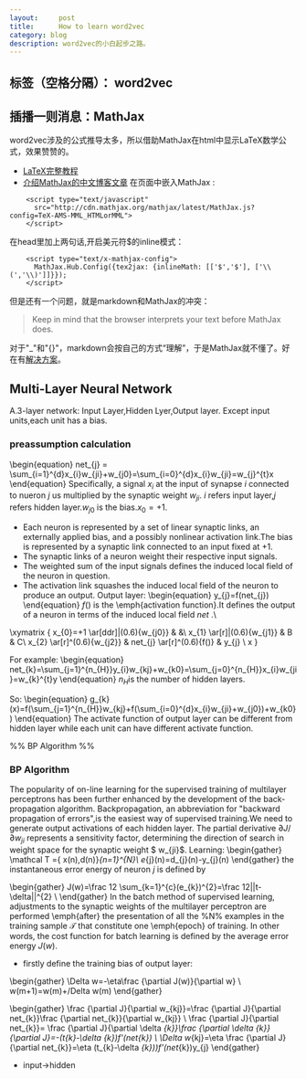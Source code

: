```yaml
---
layout:     post
title:      How to learn word2vec 
category: blog
description: word2vec的小白起步之路。
---
```


标签（空格分隔）： word2vec
---

## 插播一则消息：MathJax
word2vec涉及的公式推导太多，所以借助MathJax在html中显示LaTeX数学公式，效果赞赞的。
- [LaTeX完整教程][1]
- [介绍MathJax的中文博客文章][2]
在页面中嵌入MathJax :
```
    <script type="text/javascript"
      src="http://cdn.mathjax.org/mathjax/latest/MathJax.js?config=TeX-AMS-MML_HTMLorMML">
    </script>
```

在head里加上两句话,开启美元符$的inline模式：
```
    <script type="text/x-mathjax-config">
      MathJax.Hub.Config({tex2jax: {inlineMath: [['$','$'], ['\\(','\\)']]}});
    </script>
```
但是还有一个问题，就是markdown和MathJax的冲突：
> Keep in mind that the browser interprets your text before MathJax does.

对于"\_"和"{}"，markdown会按自己的方式“理解”，于是MathJax就不懂了。好在有[解决方案][3]。
## Multi-Layer Neural Network
A.3-layer network: Input Layer,Hidden Lyer,Output layer.
Except input units,each unit has a bias.
### preassumption calculation
\\begin{equation}
net_{j} = \sum_{i=1}^{d}x_{i}w_{ji}+w_{j0}=\sum_{i=0}^{d}x_{i}w_{ji}=w_{j}^{t}x
\\end{equation}
Specifically, a signal $x_{i}$ at the input of synapse $i$ connected to nueron $j$ us multiplied by the synaptic weight $w_{ji}$.
$i$ refers input layer,$j$ refers hidden layer.$w_{j0}$ is the bias.$x_{0}=+1$.

- Each neuron is represented by a set of linear synaptic links, an externally applied bias,
and a possibly nonlinear activation link.The bias is represented by a synaptic link connected to an input fixed at $+1$.
- The synaptic links of a neuron weight their respective input signals.
- The weighted sum of the input signals defines the induced local field of the neuron in
question.
- The activation link squashes the induced local field of the neuron to produce an output.
Output layer:
\\begin{equation}
y_{j}=f(net_{j})
\\end{equation}
$f()$ is the \emph{activation function}.It defines the output of a neuron in terms of
the induced local field $net$ .\\

\xymatrix {
 x_{0}=+1 \ar[ddr]|(0.6){w_{j0}} &  &\\
 x_{1} \ar[r]|(0.6){w_{j1}} & B & C\\
 x_{2} \ar[r]^(0.6){w_{j2}} & net_{j} \ar[r]^(0.6){f()} & y_{j} \\
x
}


For example:
\\begin{equation}
net_{k}=\sum_{j=1}^{n_{H}}y_{i}w_{kj}+w_{k0}=\sum_{j=0}^{n_{H}}x_{i}w_{ji}=w_{k}^{t}y
\\end{equation}
$n_{H}$is the number of hidden layers.

So:
\\begin{equation}
g_{k}(x)=f(\sum_{j=1}^{n_{H}}w_{kj}+f(\sum_{i=0}^{d}x_{i}w_{ji}+w_{j0})+w_{k0})
\\end{equation}
The activate function of output layer can be different from hidden layer while each unit can have different activate function.

%%                  BP Algorithm                        %%
### BP Algorithm
The popularity of on-line learning for the supervised training of multilayer perceptrons
has been further enhanced by the development of the back-propagation algorithm. 
Backpropagation, an abbreviation for "backward propagation of errors",is the easiest way of supervised training.We need to generate output activations of each hidden layer.
The partial derivative $\partial J /\partial w_{ji}$ represents a sensitivity factor, determining the
direction of search in weight space for the synaptic weight $ w_{ji}$.
Learning:
\\begin{gather}
\mathcal T =\{ x(n),d(n)\}_{n=1}^{N}\\
e_{j}(n)=d_{j}(n)-y_{j}(n)
\\end{gather}
the instantaneous error energy of neuron $j$ is defined by

\\begin{gather}
J(w)=\frac 12 \sum_{k=1}^{c}(e_{k})^{2}=\frac 12||t-\delta||^{2} \\
\\end{gather}
In the batch method of supervised learning, adjustments to the synaptic weights of the
multilayer perceptron are performed \emph{after} the presentation of all the %N% examples in the
training sample $\mathcal T$ that constitute one \emph{epoch} of training.  In other words, the cost function
for batch learning is defined by the average error energy $J(w)$.
- firstly define the training bias of output layer:

\\begin{gather}
\Delta w=-\eta\frac {\partial J(w)}{\partial w} \\
w(m+1)=w(m)+/Delta w(m)
\\end{gather}

\\begin{gather}
\frac {\partial J}{\partial w_{kj}}=\frac {\partial J}{\partial net_{k}}\frac {\partial net_{k}}{\partial w_{kj}} \\
\frac {\partial J}{\partial net_{k}}= \frac {\partial J}{\partial \delta _{k}}\frac {\partial \delta _{k}}{\partial J}=-(t_{k}-\delta _{k})f'(net_{k}) \\
\Delta w_{kj}=\eta \frac {\partial J}{\partial net_{k}}=\eta (t_{k}-\delta _{k}))f'(net_{k})y_{j} 
\\end{gather}

- input->hidden

  [1]: http://www.forkosh.com/mathtextutorial.html
  [2]: http://mlworks.cn/posts/introduction-to-mathjax-and-latex-expression/
  [3]: http://weiyangthecatalyst.name/2013/11/24/solve-markdown-mathjax.html
